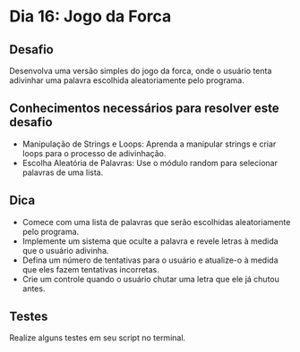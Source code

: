 # Dia 16: Jogo da Forca

## Desafio

Desenvolva uma versão simples do jogo da forca, onde o usuário tenta adivinhar uma palavra escolhida aleatoriamente pelo programa.

## Conhecimentos necessários para resolver este desafio

- Manipulação de Strings e Loops: Aprenda a manipular strings e criar loops para o processo de adivinhação.
- Escolha Aleatória de Palavras: Use o módulo random para selecionar palavras de uma lista.

## Dica

- Comece com uma lista de palavras que serão escolhidas aleatoriamente pelo programa.
- Implemente um sistema que oculte a palavra e revele letras à medida que o usuário adivinha.
- Defina um número de tentativas para o usuário e atualize-o à medida que eles fazem tentativas incorretas.
- Crie um controle quando o usuário chutar uma letra que ele já chutou antes.

## Testes

Realize alguns testes em seu script no terminal. 
